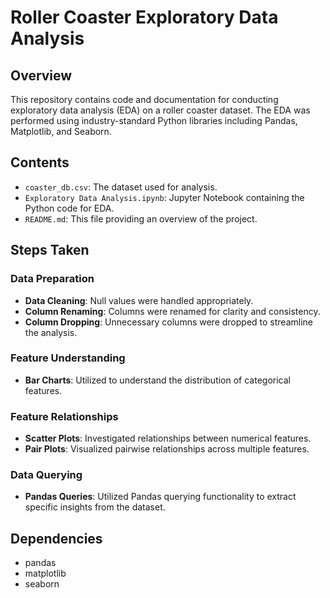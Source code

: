 # Roller Coaster Exploratory Data Analysis

## Overview
This repository contains code and documentation for conducting exploratory data analysis (EDA) on a roller coaster dataset. The EDA was performed using industry-standard Python libraries including Pandas, Matplotlib, and Seaborn.

## Contents
- `coaster_db.csv`: The dataset used for analysis.
- `Exploratory Data Analysis.ipynb`: Jupyter Notebook containing the Python code for EDA.
- `README.md`: This file providing an overview of the project.

## Steps Taken

### Data Preparation
- **Data Cleaning**: Null values were handled appropriately.
- **Column Renaming**: Columns were renamed for clarity and consistency.
- **Column Dropping**: Unnecessary columns were dropped to streamline the analysis.

### Feature Understanding
- **Bar Charts**: Utilized to understand the distribution of categorical features.

### Feature Relationships
- **Scatter Plots**: Investigated relationships between numerical features.
- **Pair Plots**: Visualized pairwise relationships across multiple features.

### Data Querying
- **Pandas Queries**: Utilized Pandas querying functionality to extract specific insights from the dataset.

## Dependencies
- pandas
- matplotlib
- seaborn
